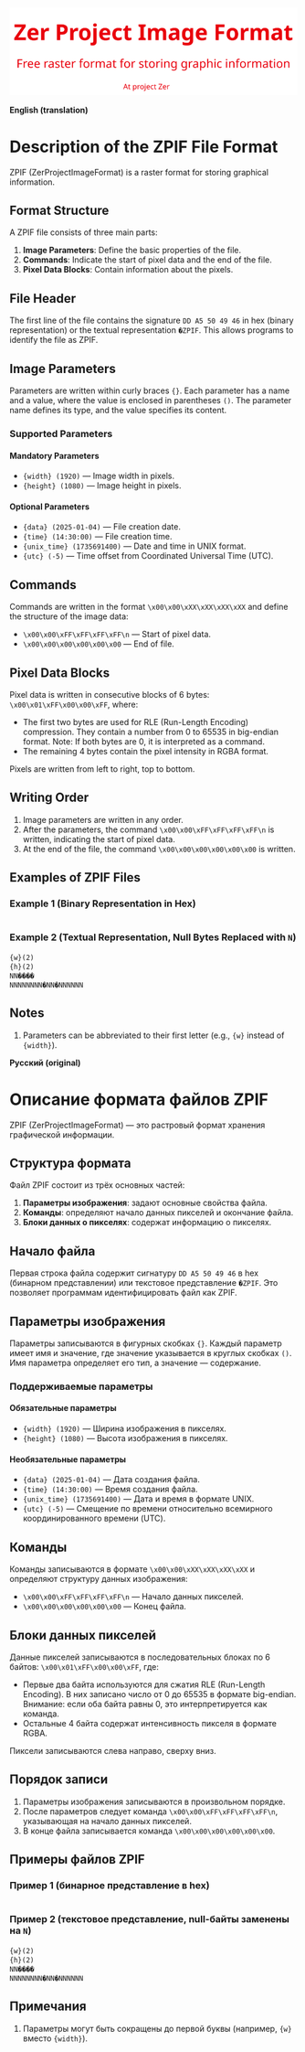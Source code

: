 ![Logo](images/ZPIF.png "Logo ZPIF")

**English (translation)**

# Description of the ZPIF File Format

ZPIF (ZerProjectImageFormat) is a raster format for storing graphical information.

## Format Structure

A ZPIF file consists of three main parts:

1. **Image Parameters**: Define the basic properties of the file.
2. **Commands**: Indicate the start of pixel data and the end of the file.
3. **Pixel Data Blocks**: Contain information about the pixels.

## File Header

The first line of the file contains the signature `DD A5 50 49 46` in hex (binary representation) or the textual representation `�ZPIF`. This allows programs to identify the file as ZPIF.

## Image Parameters

Parameters are written within curly braces `{}`. Each parameter has a name and a value, where the value is enclosed in parentheses `()`. The parameter name defines its type, and the value specifies its content.

### Supported Parameters

#### Mandatory Parameters

- `{width} (1920)` — Image width in pixels.
- `{height} (1080)` — Image height in pixels.

#### Optional Parameters

- `{data} (2025-01-04)` — File creation date.
- `{time} (14:30:00)` — File creation time.
- `{unix_time} (1735691400)` — Date and time in UNIX format.
- `{utc} (-5)` — Time offset from Coordinated Universal Time (UTC).

## Commands

Commands are written in the format `\x00\x00\xXX\xXX\xXX\xXX` and define the structure of the image data:

- `\x00\x00\xFF\xFF\xFF\xFF\n` — Start of pixel data.
- `\x00\x00\x00\x00\x00\x00` — End of file.

## Pixel Data Blocks

Pixel data is written in consecutive blocks of 6 bytes: `\x00\x01\xFF\x00\x00\xFF`, where:

- The first two bytes are used for RLE (Run-Length Encoding) compression. They contain a number from 0 to 65535 in big-endian format. Note: If both bytes are 0, it is interpreted as a command.
- The remaining 4 bytes contain the pixel intensity in RGBA format.

Pixels are written from left to right, top to bottom.

## Writing Order

1. Image parameters are written in any order.
2. After the parameters, the command `\x00\x00\xFF\xFF\xFF\xFF\n` is written, indicating the start of pixel data.
3. At the end of the file, the command `\x00\x00\x00\x00\x00\x00` is written.

## Examples of ZPIF Files

### Example 1 (Binary Representation in Hex)

```DD 5A 50 49 46 0A 7B 77 7D 28 32 29 0A 7B 28 32 29 0A 00 FF FF FF FF 0A 00 01 00 00 00 00 00 03 FF 00 00 FF 00 00 00 00 00 00
```

### Example 2 (Textual Representation, Null Bytes Replaced with `N`)

```�ZPIF
{w}(2)
{h}(2)
NN����
NNNNNNNN�NN�NNNNNN
```

## Notes

1. Parameters can be abbreviated to their first letter (e.g., `{w}` instead of `{width}`).



**Русский (original)**

# Описание формата файлов ZPIF

ZPIF (ZerProjectImageFormat) — это растровый формат хранения графической информации.

## Структура формата

Файл ZPIF состоит из трёх основных частей:

1. **Параметры изображения**: задают основные свойства файла.
2. **Команды**: определяют начало данных пикселей и окончание файла.
3. **Блоки данных о пикселях**: содержат информацию о пикселях.

## Начало файла

Первая строка файла содержит сигнатуру `DD A5 50 49 46` в hex (бинарном представлении) или текстовое представление `�ZPIF`. Это позволяет программам идентифицировать файл как ZPIF.

## Параметры изображения

Параметры записываются в фигурных скобках `{}`. Каждый параметр имеет имя и значение, где значение указывается в круглых скобках `()`. Имя параметра определяет его тип, а значение — содержание.

### Поддерживаемые параметры

#### Обязательные параметры

- `{width} (1920)` — Ширина изображения в пикселях.
- `{height} (1080)` — Высота изображения в пикселях.

#### Необязательные параметры

- `{data} (2025-01-04)` — Дата создания файла.
- `{time} (14:30:00)` — Время создания файла.
- `{unix_time} (1735691400)` — Дата и время в формате UNIX.
- `{utc} (-5)` — Смещение по времени относительно всемирного координированного времени (UTC).

## Команды

Команды записываются в формате `\x00\x00\xXX\xXX\xXX\xXX` и определяют структуру данных изображения:

- `\x00\x00\xFF\xFF\xFF\xFF\n` — Начало данных пикселей.
- `\x00\x00\x00\x00\x00\x00` — Конец файла.

## Блоки данных пикселей

Данные пикселей записываются в последовательных блоках по 6 байтов: `\x00\x01\xFF\x00\x00\xFF`, где:

- Первые два байта используются для сжатия RLE (Run-Length Encoding). В них записано число от 0 до 65535 в формате big-endian. Внимание: если оба байта равны 0, это интерпретируется как команда.
- Остальные 4 байта содержат интенсивность пикселя в формате RGBA.

Пиксели записываются слева направо, сверху вниз.

## Порядок записи

1. Параметры изображения записываются в произвольном порядке.
2. После параметров следует команда `\x00\x00\xFF\xFF\xFF\xFF\n`, указывающая на начало данных пикселей.
3. В конце файла записывается команда `\x00\x00\x00\x00\x00\x00`.

## Примеры файлов ZPIF

### Пример 1 (бинарное представление в hex)
```DD 5A 50 49 46 0A 7B 77 7D 28 32 29 0A 7B 28 32 29 0A 00 FF FF FF FF 0A 00 01 00 00 00 00 00 03 FF 00 00 FF 00 00 00 00 00 00
```

### Пример 2 (текстовое представление, null-байты заменены на `N`)

```�ZPIF
{w}(2)
{h}(2)
NN����
NNNNNNNN�NN�NNNNNN
```

## Примечания

1. Параметры могут быть сокращены до первой буквы (например, `{w}` вместо `{width}`).